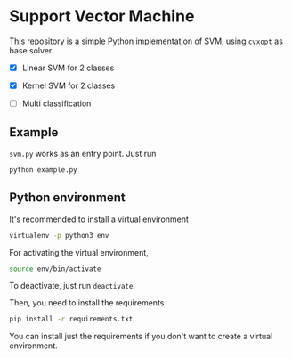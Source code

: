 # Support Vector Machine

This repository is a simple Python implementation of SVM, using `cvxopt`
as base solver.

- [x] Linear SVM for 2 classes
- [x] Kernel SVM for 2 classes
- [ ] Multi classification


## Example

`svm.py` works as an entry point. Just run

```bash
python example.py
```


## Python environment

It's recommended to install a virtual environment

```bash
virtualenv -p python3 env
```

For activating the virtual environment,

```bash
source env/bin/activate
```

To deactivate, just run ```deactivate```.

Then, you need to install the requirements

```bash
pip install -r requirements.txt
```

You can install just the requirements if you don't want to create a
virtual environment.
